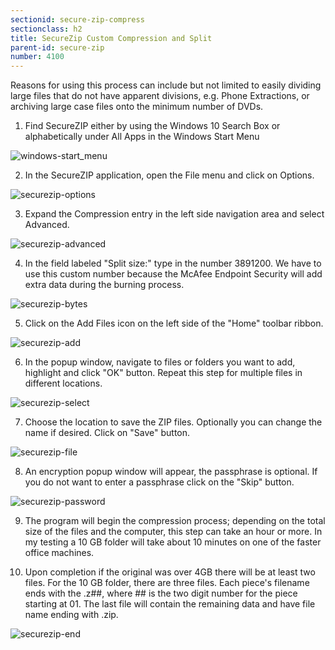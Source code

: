```yaml
---
sectionid: secure-zip-compress
sectionclass: h2
title: SecureZip Custom Compression and Split
parent-id: secure-zip
number: 4100
---
```


Reasons for using this process can include but not limited to easily dividing large files that do not have apparent divisions, e.g. Phone Extractions, or archiving large case files onto the minimum number of DVDs.

1. Find SecureZIP either by using the Windows 10 Search Box or alphabetically under All Apps in the Windows Start Menu

  ![windows-start_menu](https://i.imgur.com/IzVlACK.png)

2. In the SecureZIP application, open the File menu and click on Options.

  ![securezip-options](https://i.imgur.com/oafjcqC.png)

3. Expand the Compression entry in the left side navigation area and select Advanced.

  ![securezip-advanced](https://i.imgur.com/kYLAgYY.png)

4. In the field labeled "Split size:" type in the number 3891200.  We have to use this custom number because the McAfee Endpoint Security will add extra data during the burning process.

  ![securezip-bytes](https://i.imgur.com/s2UStmH.png)

5. Click on the Add Files icon on the left side of the "Home" toolbar ribbon.

  ![securezip-add](https://i.imgur.com/Bk2k9j3.png)

6. In the popup window, navigate to files or folders you want to add, highlight and click "OK" button.  Repeat this step for multiple files in different locations.

  ![securezip-select](https://i.imgur.com/oXIvzqq.png)

7. Choose the location to save the ZIP files. Optionally you can change the name if desired. Click on "Save" button.

  ![securezip-file](https://i.imgur.com/YKT28PR.png)

8. An encryption popup window will appear, the passphrase is optional.  If you do not want to enter a passphrase click on the "Skip" button.

  ![securezip-password](https://i.imgur.com/xuLiTIT.png)

9. The program will begin the compression process; depending on the total size of the files and the computer, this step can take an hour or more.  In my testing a 10 GB folder will take about 10 minutes on one of the faster office machines.

10. Upon completion if the original was over 4GB there will be at least two files.  For the 10 GB folder, there are three files. Each piece's filename ends with the .z##, where ## is the two digit number for the piece starting at 01.  The last file will contain the remaining data and have file name ending with .zip.

  ![securezip-end](https://i.imgur.com/PMiXpfN.png)
